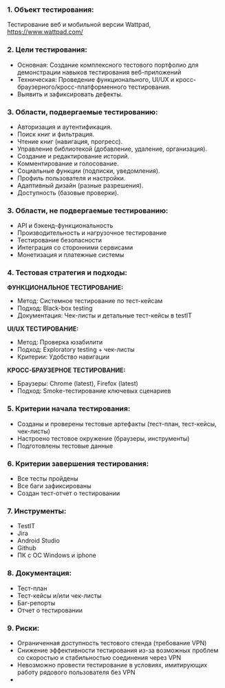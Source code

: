 ### 1. Объект тестирования: 
Тестирование веб и мобильной версии Wattpad, https://www.wattpad.com/

### 2. Цели тестирования: 
* Основная: Создание комплексного тестового портфолио для демонстрации навыков тестирования веб-приложений
* Техническая: Проведение функционального, UI/UX и кросс-браузерного/кросс-платформенного тестирования.
* Выявить и зафиксировать дефекты.

### 3. Области, подвергаемые тестированию:
* Авторизация и аутентификация.
* Поиск книг и фильтрация.
* Чтение книг (навигация, прогресс).
* Управление библиотекой (добавление, удаление, организация).
* Создание и редактирование историй.
* Комментирование и голосование.
* Социальные функции (подписки, уведомления).
* Профиль пользователя и настройки.
* Адаптивный дизайн (разные разрешения).
* Доступность (базовые проверки).

### 3. Области, не подвергаемые тестированию:
* API и бэкенд-функциональность
* Производительность и нагрузочное тестирование
* Тестирование безопасности 
* Интеграция со сторонними сервисами
* Монетизация и платежные системы

### 4. Тестовая стратегия и подходы: 

**ФУНКЦИОНАЛЬНОЕ ТЕСТИРОВАНИЕ:**
* Метод: Системное тестирование по тест-кейсам
* Подход: Black-box testing
* Документация: Чек-листы и детальные тест-кейсы в testIT

**UI/UX ТЕСТИРОВАНИЕ:**
* Метод: Проверка юзабилити
* Подход: Exploratory testing + чек-листы
* Критерии: Удобство навигации

**КРОСС-БРАУЗЕРНОЕ ТЕСТИРОВАНИЕ:**
* Браузеры: Chrome (latest), Firefox (latest)
* Подход: Smoke-тестирование ключевых сценариев

### 5. Критерии начала тестирования:
* Созданы и проверены тестовые артефакты (тест-план, тест-кейсы, чек-листы)
* Настроено тестовое окружение (браузеры, инструменты)
* Подготовлены тестовые данные

### 6. Критерии завершения тестирования: 
* Все тесты пройдены
* Все баги зафиксированы
* Создан тест-отчет о тестировании
  
### 7. Инструменты: 
* TestIT
* Jira 
* Android Studio
* Github
* ПК с ОС Windows и iphone
  
### 8. Документация: 
* Тест-план
* Тест-кейсы и/или чек-листы
* Баг-репорты
* Отчет о тестировании

### 9. Риски: 
* Ограниченная доступность тестового стенда (требование VPN)
* Снижение эффективности тестирования из-за возможных проблем со скоростью и стабильностью соединения через VPN
* Невозможно провести тестирование в условиях, имитирующих работу рядового пользователя без VPN
* 
  
